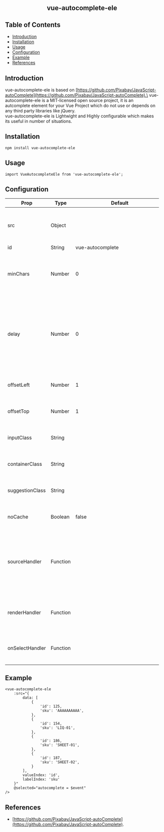 <h2 align="center">vue-autocomplete-ele</h2>

## Table of Contents
- [Introduction](#introduction)
- [Installation](#install)
- [Usage](#usage)
- [Configuration](#configuration)
- [Example](#example)
- [References](#references)

## Introduction <a name = "introduction"></a>
vue-autocomplete-ele is based on [https://github.com/Pixabay/JavaScript-autoComplete](https://github.com/Pixabay/JavaScript-autoComplete).\
vue-autocomplete-ele is a MIT-licensed open source project, it is an autcomplete element for your Vue Project which do not use or depends on any third party libraries like jQuery.\
vue-autocomplete-ele is Lightwight and Highly configurable which makes its useful in number of situations.

## Installation <a name = "install"></a>
```
npm install vue-autocomplete-ele
```

## Usage <a name = "usage"></a>
```
import VueAutocompleteEle from 'vue-autocomplete-ele';
```

## Configuration <a name = "configuration"></a>

| Prop                | Type          | <div style="width:290px">Default </div>                   | Description                   |
|---------------------|---------------|---------------------------|-------------------------------|
| src                 | Object        |                           | ```{ data: Array, valueIndex: String <from data>, labelIndex: String <from data>}```|
| id                  | String        | vue-autocomplete          |
| minChars            | Number        | 0                         | Minimum number of characters (>=1) a user must type before a search is performed.|
| delay               | Number        | 0                         | The delay in milliseconds between when a keystroke occurs and when a search is performed. A zero-delay is more responsive, but can produce a lot of load.|
| offsetLeft          | Number        | 1                         | Optional left offset of the suggestions container.|
| offsetTop           | Number        | 1                         | Optional top offset of the suggestions container. |
| inputClass          | String        |                           | Custom class/es that get/s added to the input element.|
| containerClass      | String        |                           | Custom class/es that get/s added to the dropdown menu container.|
| suggestionClass     | String        |                           | Custom class/es that get/s added to the dropdown menu.|
| noCache             | Boolean       |   false                   | Determines if performed searches should be cached.|
| sourceHandler       | Function      |                           | The sourceHandler function iterates through an array of (local) choices and we return a new array containing all (lowercased) matches.|
| renderHandler       | Function      |                           | The renderHandler function allows to customize the dropdown menu item|
| onSelectHandler     | Function      |                           | The onSelectHandler function allows to do something on select event|


## Example <a name = "example"></a>
```
<vue-autocomplete-ele
    :src="{
        data: [
            {
                'id': 125,
                'sku': 'AAAAAAAAAA',
            },
            {
                'id': 154,
                'sku': 'LIQ-01',
            },
            {
                'id': 186,
                'sku': 'SHEET-01',
            },
            {
                'id': 187,
                'sku': 'SHEET-02',
            }
        ],
        valueIndex: 'id',
        labelIndex: 'sku'
    }"
    @selected="autocomplete = $event"
/>
```

## References <a name = "references"></a>
- [https://github.com/Pixabay/JavaScript-autoComplete](https://github.com/Pixabay/JavaScript-autoComplete).
